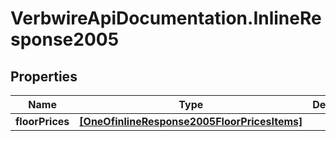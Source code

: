 # VerbwireApiDocumentation.InlineResponse2005

## Properties
Name | Type | Description | Notes
------------ | ------------- | ------------- | -------------
**floorPrices** | [**[OneOfinlineResponse2005FloorPricesItems]**](ModelObject.md) |  | [optional] 
